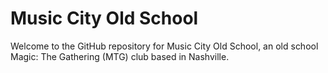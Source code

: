 # Music City Old School

Welcome to the GitHub repository for Music City Old School, an old school Magic: The Gathering (MTG) club based in Nashville.

